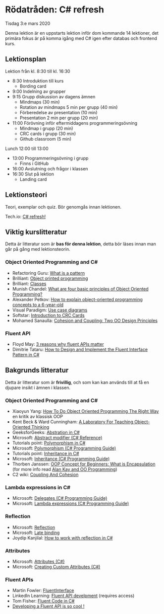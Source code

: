 # Rödatråden: C# refresh

Tisdag 3:e mars 2020

Denna lektion är en uppstarts lektion inför dom kommande 14 lektioner, det primära fokus är på komma igång med C# igen efter databas och frontend kurs.

## Lektionsplan
Lektion från kl. 8:30 till kl. 16:30

* 8:30 Introduktion till kurs
  * Bording card
* 9:00 Indelning av grupper
* 9:15 Grupp diskussion av dagens ämnen
  * Mindmaps (30 min)
  * Rotation av mindmaps 5 min per grupp (40 min)
  * Förberedelse av presentation (10 min)
  * Presentation 2 min per grupp (20 min)
* 11:00 Förövning inför eftermiddagens programmeringsövning
  * Mindmap i grupp (20 min)
  * CRC cards i grupp (30 min)
  * Github classroom (5 min)

Lunch 12:00 till 13:00

* 13:00 Programmeringsövning i grupp
  * Finns i GitHub
* 16:00 Avslutning och frågor i klassen
* 16:30 Slut på lektion
  * Landing card

## Lektionsteori

Teori, exemplar och quiz. Bör genomgås innan lektionen.

Tech.io: [C# refresh!](https://tech.io/playgrounds/52999/c-refresh/welcome)

## Viktig kurslitteratur

Detta är litteratur som är **bas för denna lektion**, detta bör läses innan man går på gång med lektionsteorin.

### Object Oriented Programming and C#

* Refactoring Guru: [What is a pattern](https://refactoring.guru/design-patterns/what-is-pattern)
* Brilliant: [Object orinted programming](https://brilliant.org/wiki/object-oriented-programming/)
* Brilliant: [Classes](https://brilliant.org/wiki/classes-oop/)
* Munish Chandel: [What are four basic principles of Object Oriented Programming?](https://medium.com/@cancerian0684/what-are-four-basic-principles-of-object-oriented-programming-645af8b43727)
* Alexander Petkov: [How to explain object-oriented programming concepts to a 6-year-old](https://www.freecodecamp.org/news/object-oriented-programming-concepts-21bb035f7260/)
* Visual Paradigm: [Use case diagrams](https://www.visual-paradigm.com/guide/uml-unified-modeling-language/what-is-use-case-diagram/)
* Softstar: [Introduction to CRC Cards](http://lore.ua.ac.be/Teaching/SE3BAC/CRCIntro.pdf)
* Mohamed Sanaulla: [Cohesion and Coupling: Two OO Design Principles](https://sanaulla.info/2008/06/26/cohesion-and-coupling-two-oo-design-principles/)

### Fluent API

* Floyd May: [3 reasons why fluent APIs matter](https://www.pluralsight.com/blog/software-development/about-fluent-api)
* Dimitrie Tataru: [How to Design and Implement the Fluent Interface Pattern in C#](https://assist-software.net/blog/design-and-implement-fluent-interface-pattern-c)


## Bakgrunds litteratur
Detta är litteratur som är **frivillig**, och som kan kan används till at få en djupare insikt i ämnen i klassen.

### Object Oriented Programming and C#

* Xiaoyun Yang: [How To Do Object Oriented Programming The Right Way](https://codeburst.io/how-to-do-object-oriented-programming-the-right-way-1339c1a25286) en kritik av klassisk OOP
* Kent Beck & Ward Cunningham: [A Laboratory For Teaching  Object-Oriented Thinking](http://c2.com/doc/oopsla89/paper.html)
* GeeksforGeeks: [Abstration in C#](https://www.geeksforgeeks.org/c-sharp-abstraction/)
* Microsoft: [Abstract modifier (C# Reference)](https://docs.microsoft.com/en-us/dotnet/csharp/language-reference/keywords/abstract)
* Tutorials point: [Polymorphism in C#](https://www.tutorialspoint.com/csharp/csharp_polymorphism.htm)
* Microsoft: [Polymorphism (C# Programming Guide)](https://docs.microsoft.com/en-us/dotnet/csharp/programming-guide/classes-and-structs/polymorphism) 
* Tutorials point: [Inheritance in C#](https://www.tutorialspoint.com/csharp/csharp_inheritance.htm)
* Microsoft: [Inheritance (C# Programming Guide)](https://docs.microsoft.com/en-us/dotnet/csharp/programming-guide/classes-and-structs/inheritance)
* Thorben Janssen: [OOP Concept for Beginners: What is Encapsulation](https://stackify.com/oop-concept-for-beginners-what-is-encapsulation/)
  (for more info read [Alan Kay and OO Programming](https://ovid.github.io/articles/alan-kay-and-oo-programming.html))
* C2 wiki: [Coupling And Cohesion](https://wiki.c2.com/?CouplingAndCohesion)

### Lambda expressions in C#

* Microsoft: [Delegates (C# Programming Guide)](https://docs.microsoft.com/en-us/dotnet/csharp/programming-guide/delegates/)
* Microsoft: [Lambda expressions (C# Programming Guide)](https://docs.microsoft.com/en-us/dotnet/csharp/programming-guide/statements-expressions-operators/lambda-expressions)

### Reflection

* Microsoft: [Reflection](https://docs.microsoft.com/en-us/dotnet/csharp/programming-guide/concepts/reflection)
* Microsoft: [Late binding](https://docs.microsoft.com/en-us/dotnet/framework/reflection-and-codedom/dynamically-loading-and-using-types)
* Joydip Kanjilal: [How to work with reflection in C#](https://www.infoworld.com/article/3027240/how-to-work-with-reflection-in-c.html)

### Attributes

* Microsoft: [Attributes (C#)](https://docs.microsoft.com/en-us/dotnet/csharp/programming-guide/concepts/attributes/)
* Microsoft: [Creating Custom Attributes (C#)](https://docs.microsoft.com/en-us/dotnet/csharp/programming-guide/concepts/attributes/creating-custom-attributes)

### Fluent APIs

* Martin Fowler: [FluentInterface](https://martinfowler.com/bliki/FluentInterface.html)
* LinkedIn Learning: [Fluent API develpment](https://www.linkedin.com/learning/fluent-api-development-in-c-sharp/) (requires access)
* Tom Fisher: [Fluent Code in C#](https://www.red-gate.com/simple-talk/dotnet/net-framework/fluent-code-in-c/)
* [Developing a Fluent API is so cool !](https://medium.com/@ohadinho25/developing-a-fluent-api-is-so-cool-25e99cb64f7d)